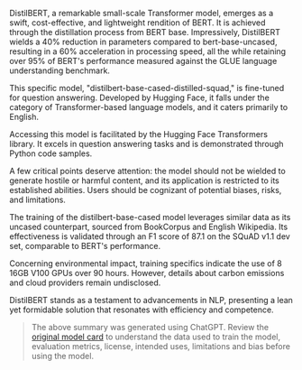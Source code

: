 DistilBERT, a remarkable small-scale Transformer model, emerges as a swift, cost-effective, and lightweight rendition of BERT. It is achieved through the distillation process from BERT base. Impressively, DistilBERT wields a 40% reduction in parameters compared to bert-base-uncased, resulting in a 60% acceleration in processing speed, all the while retaining over 95% of BERT's performance measured against the GLUE language understanding benchmark.

This specific model, "distilbert-base-cased-distilled-squad," is fine-tuned for question answering. Developed by Hugging Face, it falls under the category of Transformer-based language models, and it caters primarily to English.

Accessing this model is facilitated by the Hugging Face Transformers library. It excels in question answering tasks and is demonstrated through Python code samples.

A few critical points deserve attention: the model should not be wielded to generate hostile or harmful content, and its application is restricted to its established abilities. Users should be cognizant of potential biases, risks, and limitations.

The training of the distilbert-base-cased model leverages similar data as its uncased counterpart, sourced from BookCorpus and English Wikipedia. Its effectiveness is validated through an F1 score of 87.1 on the SQuAD v1.1 dev set, comparable to BERT's performance.

Concerning environmental impact, training specifics indicate the use of 8 16GB V100 GPUs over 90 hours. However, details about carbon emissions and cloud providers remain undisclosed.

DistilBERT stands as a testament to advancements in NLP, presenting a lean yet formidable solution that resonates with efficiency and competence.

> The above summary was generated using ChatGPT. Review the <a href="https://huggingface.co/distilbert-base-cased-distilled-squad" target="_blank">original model card</a> to understand the data used to train the model, evaluation metrics, license, intended uses, limitations and bias before using the model.

